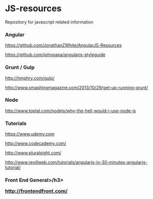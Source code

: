 JS-resources
============

Repository for javascript related information

<h3>Angular</h3>

https://github.com/JonathanZWhite/AngularJS-Resources

https://github.com/johnpapa/angularjs-styleguide

<h3>Grunt / Gulp</h3>

http://hmphry.com/gulp/

http://www.smashingmagazine.com/2013/10/29/get-up-running-grunt/

<h3>Node</h3>

http://www.toptal.com/nodejs/why-the-hell-would-i-use-node-js

<h3>Tutorials</h3>

https://www.udemy.com

http://www.codecademy.com/

http://www.pluralsight.com/

http://www.revillweb.com/tutorials/angularjs-in-30-minutes-angularjs-tutorial/

<h3>Front End General>/h3>

http://frontendfront.com/


